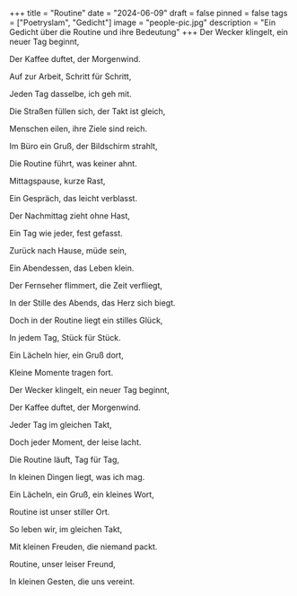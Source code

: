 +++
title = "Routine"
date = "2024-06-09"
draft = false
pinned = false
tags = ["Poetryslam", "Gedicht"]
image = "people-pic.jpg"
description = "Ein Gedicht über die Routine und ihre Bedeutung"
+++
Der Wecker klingelt, ein neuer Tag beginnt,


Der Kaffee duftet, der Morgenwind.


Auf zur Arbeit, Schritt für Schritt,


Jeden Tag dasselbe, ich geh mit.





Die Straßen füllen sich, der Takt ist gleich,


Menschen eilen, ihre Ziele sind reich.


Im Büro ein Gruß, der Bildschirm strahlt,


Die Routine führt, was keiner ahnt.





Mittagspause, kurze Rast,


Ein Gespräch, das leicht verblasst.


Der Nachmittag zieht ohne Hast,


Ein Tag wie jeder, fest gefasst.





Zurück nach Hause, müde sein,


Ein Abendessen, das Leben klein.


Der Fernseher flimmert, die Zeit verfliegt,


In der Stille des Abends, das Herz sich biegt.





Doch in der Routine liegt ein stilles Glück,


In jedem Tag, Stück für Stück.


Ein Lächeln hier, ein Gruß dort,


Kleine Momente tragen fort.





Der Wecker klingelt, ein neuer Tag beginnt,


Der Kaffee duftet, der Morgenwind.


Jeder Tag im gleichen Takt,


Doch jeder Moment, der leise lacht.





Die Routine läuft, Tag für Tag,


In kleinen Dingen liegt, was ich mag.


Ein Lächeln, ein Gruß, ein kleines Wort,


Routine ist unser stiller Ort.





So leben wir, im gleichen Takt,


Mit kleinen Freuden, die niemand packt.


Routine, unser leiser Freund,


In kleinen Gesten, die uns vereint.